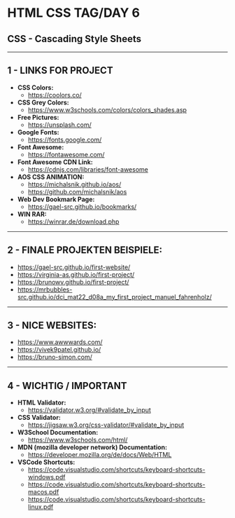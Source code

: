 # HTML CSS TAG/DAY 6

## CSS - Cascading Style Sheets

---

## 1 - LINKS FOR PROJECT

- **CSS Colors:**
  - https://coolors.co/
- **CSS Grey Colors:**
  - https://www.w3schools.com/colors/colors_shades.asp
- **Free Pictures:**
  - https://unsplash.com/
- **Google Fonts:**
  - https://fonts.google.com/
- **Font Awesome:**
  - https://fontawesome.com/
- **Font Awesome CDN Link:**
  - https://cdnjs.com/libraries/font-awesome
- **AOS CSS ANIMATION:**
  - https://michalsnik.github.io/aos/
  - https://github.com/michalsnik/aos
- **Web Dev Bookmark Page:**
  - https://gael-src.github.io/bookmarks/
- **WIN RAR:**
  - https://winrar.de/download.php

---

## 2 - FINALE PROJEKTEN BEISPIELE:

- https://gael-src.github.io/first-website/
- https://virginia-as.github.io/first-project/
- https://brunowv.github.io/first-project/
- https://mrbubbles-src.github.io/dci_mat22_d08a_my_first_project_manuel_fahrenholz/

---

## 3 - NICE WEBSITES:

- https://www.awwwards.com/
- https://vivek9patel.github.io/
- https://bruno-simon.com/

---

## 4 - WICHTIG / IMPORTANT

- **HTML Validator:**
  - https://validator.w3.org/#validate_by_input
- **CSS Validator:**
  - https://jigsaw.w3.org/css-validator/#validate_by_input
- **W3School Documentation:**
  - https://www.w3schools.com/html/
- **MDN (mozilla developer network) Documentation:**
  - https://developer.mozilla.org/de/docs/Web/HTML
- **VSCode Shortcuts:**
  - https://code.visualstudio.com/shortcuts/keyboard-shortcuts-windows.pdf
  - https://code.visualstudio.com/shortcuts/keyboard-shortcuts-macos.pdf
  - https://code.visualstudio.com/shortcuts/keyboard-shortcuts-linux.pdf
